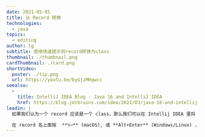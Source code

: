 ```yaml
---
date: 2021-05-05
title: 从 Record 转换
technologies:
  - java
topics:
  - editing
author: tg
subtitle: 使用快速提示将record转换为class
thumbnail: ./thumbnail.png
cardThumbnail: ./card.png
shortVideo:
  poster: ./tip.png
  url: https://youtu.be/byGjzMHqwcc
seealso:
  - 
    title: IntelliJ IDEA Blog - Java 16 and IntelliJ IDEA
    href: https://blog.jetbrains.com/idea/2021/03/java-16-and-intellij-idea/
leadin: |
  如果我们认为一个 record 应该是一个 class，那么我们可以在 Intellij IDEA 里将 record 自动转换为一个 class。

  在 record 名上面按  **⌥⏎** (macOS), 或 **Alt+Enter** (Windows/Linux) ， IntelliJ IDEA 会给出转换 record 为 class 的提示。
---
```


